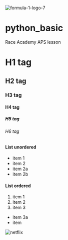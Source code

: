 ![formula-1-logo-7](https://user-images.githubusercontent.com/68946824/103737569-67ca6580-502d-11eb-832a-0b1481bb1898.png)

# python_basic
Race Academy APS lesson

# H1 tag
## H2 tag
### H3 tag
#### H4 tag
##### H5 tag
###### H6 tag

#### List unordered
* item 1
* item 2
 * item 2a
 * item 2b
#### List ordered
1. item 1
2. item 2
3. item 3
 * item 3a
 * item 
 
 ![netflix](https://cdn.vox-cdn.com/thumbor/QuS2QKQys3HhosKiV-2IuKhphbo=/39x0:3111x2048/1400x1050/filters:focal(39x0:3111x2048):format(png)/cdn.vox-cdn.com/uploads/chorus_image/image/49901753/netflixlogo.0.0.png)
 
 
 
